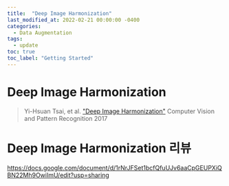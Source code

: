 ```yaml
---
title:  "Deep Image Harmonization"
last_modified_at: 2022-02-21 00:00:00 -0400
categories: 
  - Data Augmentation
tags:
  - update
toc: true
toc_label: "Getting Started"
---
```


# Deep Image Harmonization
> Yi-Hsuan Tsai, et al. ["Deep Image Harmonization"](https://openaccess.thecvf.com/content_cvpr_2017/papers/Tsai_Deep_Image_Harmonization_CVPR_2017_paper.pdf) Computer Vision and Pattern Recognition 2017

# Deep Image Harmonization 리뷰

https://docs.google.com/document/d/1rNrJFSet1bcfQfuUJv6aaCpGEUPXiQBN22Mh9OwiImU/edit?usp=sharing
